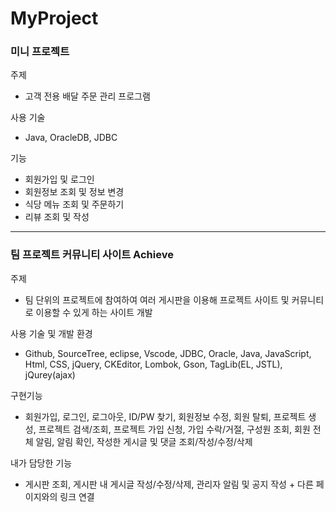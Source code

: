 # MyProject

<h3>미니 프로젝트</h3>

주제
- 고객 전용 배달 주문 관리 프로그램<br>

사용 기술 
- Java, OracleDB, JDBC<br>

기능 <br>
- 회원가입 및 로그인 <br>
- 회원정보 조회 및 정보 변경 <br>
- 식당 메뉴 조회 및 주문하기 <br>
- 리뷰 조회 및 작성 <br>

-------------------------------

<h3>팀 프로젝트 커뮤니티 사이트 Achieve</h3>

주제 
- 팀 단위의 프로젝트에 참여하여 여러 게시판을 이용해 프로젝트 사이트 및 커뮤니티로 이용할 수 있게 하는 사이트 개발<br>

사용 기술 및 개발 환경
- Github, SourceTree, eclipse, Vscode, JDBC, Oracle, Java, JavaScript, Html, CSS, 
jQuery, CKEditor, Lombok, Gson, TagLib(EL, JSTL),
jQurey(ajax) <br>

구현기능
- 회원가입, 로그인, 로그아웃, ID/PW 찾기, 회원정보 수정, 회원 탈퇴, 프로젝트 생
성, 프로젝트 검색/조회, 프로젝트 가입 신청, 가입 수락/거절, 구성원 조회, 회원 전
체 알림, 알림 확인, 작성한 게시글 및 댓글 조회/작성/수정/삭제 <br>

내가 담당한 기능
- 게시판 조회, 게시판 내 게시글 작성/수정/삭제,  관리자 알림 및 공지 작성 + 다른 페이지와의 링크 연결 <br>
